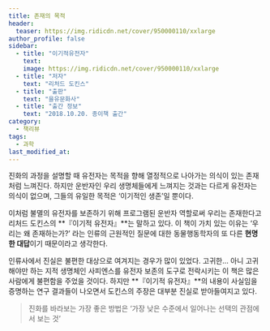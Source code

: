 ```yaml
---
title: 존재의 목적
header:
  teaser: https://img.ridicdn.net/cover/950000110/xxlarge
author_profile: false
sidebar:
  - title: "이기적유전자"
    text: 
    image: https://img.ridicdn.net/cover/950000110/xxlarge
  - title: "저자"
    text: "리처드 도킨스"
  - title: "출판"
    text: "을유문화사"
  - title: "출간 정보"
    text: "2018.10.20. 종이책 출간"
category:
  - 책리뷰
tags:
  - 과학
last_modified_at:
---
```


진화의 과정을 설명할 때 유전자는 목적을 향해 열정적으로 나아가는 의식이 있는 존재처럼 느껴진다. 하지만 운반자인 우리 생명체들에게 느껴지는 것과는 다르게 유전자는 의식이 없으며, 그들의 유일한 목적은 ‘이기적인 생존’일 뿐이다.

이처럼 불멸의 유전자를 보존하기 위해 프로그램된 운반자 역할로써 우리는 존재한다고 리처드 도킨스의 **『이기적 유전자』**는 말하고 있다. 이 책이 가치 있는 이유는 ‘우리는 왜 존재하는가?’ 라는 인류의 근원적인 질문에 대한 동물행동학자의 또 다른 **현명한 대답**이기 때문이라고 생각한다. 

인류사에서 진실은 불편한 대상으로 여겨지는 경우가 많이 있었다. 고귀한… 아니 고귀해야만 하는 지적 생명체인 사피엔스를 유전자 보존의 도구로 전락시키는 이 책은 많은 사람에게 불편함을 주었을 것이다. 하지만 **『이기적 유전자』**의 내용이 사실임을 증명하는 연구 결과들이 나오면서 도킨스의 주장은 대부분 진실로 받아들여지고 있다. 

> 진화를 바라보는 가장 좋은 방법은 ‘가장 낮은 수준에서 일어나는 선택의 관점에서 보는 것’ 

